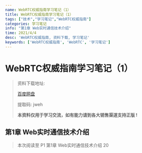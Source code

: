 ```yaml
---
name: WebRTC权威指南学习笔记（1）
title: WebRTC权威指南学习笔记（1）
tags: ["技术","学习笔记","WebRTC权威指南"]
categories: 学习笔记
info: "第1章 Web实时通信技术介绍"
time: 2021/4/4
desc: 'WebRTC权威指南, 资料下载, 学习笔记'
keywords: ['WebRTC权威指南', 'WebRTC', '学习笔记']
---
```


# WebRTC权威指南学习笔记（1）

> 资料下载地址:
>
> [百度网盘](https://pan.baidu.com/s/1c_lgO6C9EKRpJ-YMK4vjTg)
>
> 提取码: jweh
>
> **本资料仅用于学习交流，如有能力请到各大销售渠道支持正版 !**

## 第1章 Web实时通信技术介绍





> 本次阅读至 P1 第1章 Web实时通信技术介绍 20